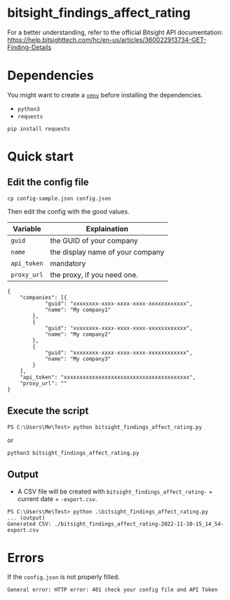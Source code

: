 # bitsight_findings_affect_rating

For a better understanding, refer to the official Bitsight API documentation: https://help.bitsighttech.com/hc/en-us/articles/360022913734-GET-Finding-Details

# Dependencies

You might want to create a [`venv`](https://docs.python.org/3/library/venv.html) before installing the dependencies.

- `python3`
- `requests`

```
pip install requests
```

# Quick start

## Edit the config file
```
cp config-sample.json config.json
```

Then edit the config with the good values.

| Variable | Explaination |
|----------|--------------|
|`guid`| the GUID of your company|
|`name`| the display name of your company|
|`api_token`| mandatory|
|`proxy_url`| the proxy, if you need one.|

```
{
    "companies": [{
            "guid": "xxxxxxxx-xxxx-xxxx-xxxx-xxxxxxxxxxxx",
            "name": "My company1"
        },
        {
            "guid": "xxxxxxxx-xxxx-xxxx-xxxx-xxxxxxxxxxxx",
            "name": "My company2"
        },
        {
            "guid": "xxxxxxxx-xxxx-xxxx-xxxx-xxxxxxxxxxxx",
            "name": "My company3"
        }
    ],
    "api_token": "xxxxxxxxxxxxxxxxxxxxxxxxxxxxxxxxxxxxxxxx",
    "proxy_url": ""
}
```

## Execute the script

```
PS C:\Users\Me\Test> python bitsight_findings_affect_rating.py
```

or

```
python3 bitsight_findings_affect_rating.py
```

## Output

- A CSV file will be created with `bitsight_findings_affect_rating-` + current date + `-export.csv`.

```
PS C:\Users\Me\Test> python .\bitsight_findings_affect_rating.py
... (output)
Generated CSV: ./bitsight_findings_affect_rating-2022-11-10-15_14_54-export.csv
```

# Errors

If the `config.json` is not properly filled.
```
General error: HTTP error: 401 check your config file and API Token
```
